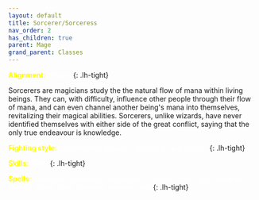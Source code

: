 ```yaml
---
layout: default
title: Sorcerer/Sorceress
nav_order: 2
has_children: true
parent: Mage
grand_parent: Classes
---
```


<span style="color: yellow">**Alignment**:</span> <span style="color: white">Neutral</span>
{: .lh-tight}

Sorcerers are magicians study the the natural flow of mana within living beings. They can, with difficulty, influence other people through their flow of mana, and can even channel another being's mana into themselves, revitalizing their magical abilities. Sorcerers, unlike wizards, have never identified themselves with either side of the great conflict, saying that the only true endeavour is knowledge.

<span style="color: yellow">**Fighting style**:</span> <span style="color: white">One-handed; usually a dagger or quarterstaff</span>
{: .lh-tight}

<span style="color: yellow">**Skills**:</span> <span style="color: white">None</span>
{: .lh-tight}

<span style="color: yellow">**Spells**:</span> <span style="color: white">acid blast, blindness, cancellation, channel, death grip, faerie fire, silence, sleep, slow, summon, weaken, web</span>
{: .lh-tight}
